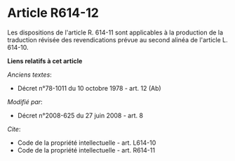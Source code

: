 # Article R614-12

Les dispositions de l'article R. 614-11 sont applicables à la production de la traduction révisée des revendications prévue
au second alinéa de l'article L. 614-10.

**Liens relatifs à cet article**

_Anciens textes_:

  - Décret n°78-1011 du 10 octobre 1978 - art. 12 (Ab)

_Modifié par_:

  - Décret n°2008-625 du 27 juin 2008 - art. 8

_Cite_:

  - Code de la propriété intellectuelle - art. L614-10
  - Code de la propriété intellectuelle - art. R614-11

